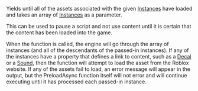 Yields until all of the assets associated with the given [Instances](https://developer.roblox.com/en-us/api-reference/class/Instance) have loaded and takes an array of [Instances](https://developer.roblox.com/en-us/api-reference/class/Instance) as a parameter.

This can be used to pause a script and not use content until it is certain that the content has been loaded into the game.

When the function is called, the engine will go through the array of instances (and all of the descendants of the passed-in instances). If any of the instances have a property that defines a link to content, such as a [Decal](https://developer.roblox.com/en-us/api-reference/class/Decal) or a [Sound](https://developer.roblox.com/en-us/api-reference/class/Sound), then the function will attempt to load the asset from the Roblox website. If any of the assets fail to load, an error message will appear in the output, but the PreloadAsync function itself will not error and will continue executing until it has processed each passed-in instance.